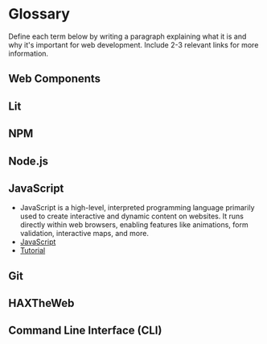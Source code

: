 # Glossary

Define each term below by writing a paragraph explaining what it is and why it's important for web development. Include 2-3 relevant links for more information.

## Web Components


## Lit


## NPM


## Node.js


## JavaScript
- JavaScript is a high-level, interpreted programming language primarily used to create interactive and dynamic content on websites. It runs directly within web browsers, enabling features like animations, form validation, interactive maps, and more.
- [JavaScript](https://en.wikipedia.org/wiki/JavaScript)
- [Tutorial](https://www.w3schools.com/js/)

## Git


## HAXTheWeb


## Command Line Interface (CLI)
